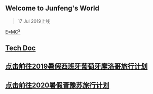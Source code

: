 ## Welcome to Junfeng's World   
> 17 Jul 2019上线


 [E=MC<sup>2</sup>](http://www.alberteinsteinsite.com/physics/einsteinphysics.html)


## [Tech Doc](https://keeperlu.github.io/TechDoc/list.html)

## [点击前往2019暑假西班牙葡萄牙摩洛哥旅行计划](https://keeperlu.github.io/spm.html)

## [点击前往2020暑假晋豫苏旅行计划](https://keeperlu.github.io/2020Travel/summer2020.html)
